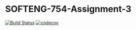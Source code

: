 # SOFTENG-754-Assignment-3

[![Build Status](https://travis-ci.com/cameronscoular/SOFTENG-754-Assignment-3.svg?token=k48uqofnJsrHzeayCYbT&branch=master)](https://travis-ci.com/cameronscoular/SOFTENG-754-Assignment-3)
[![codecov](https://codecov.io/gh/cameronscoular/SOFTENG-754-Assignment-3/branch/master/graph/badge.svg)](https://codecov.io/gh/cameronscoular/SOFTENG-754-Assignment-3)